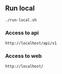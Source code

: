 ## Run local

`./run-local.sh`

### Access to api
`http://localhost/api/v1`

### Access to web
`http://localhost/`